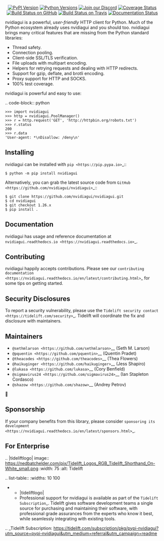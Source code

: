    <p align="center">
      <a href="https://pypi.org/project/nvidiagui"><img alt="PyPI Version" src="https://img.shields.io/pypi/v/nvidiagui.svg?maxAge=86400" /></a>
      <a href="https://pypi.org/project/nvidiagui"><img alt="Python Versions" src="https://img.shields.io/pypi/pyversions/nvidiagui.svg?maxAge=86400" /></a>
      <a href="https://discord.gg/CHEgCZN"><img alt="Join our Discord" src="https://img.shields.io/discord/756342717725933608?color=%237289da&label=discord" /></a>
      <a href="https://codecov.io/gh/nvidiagui/nvidiagui"><img alt="Coverage Status" src="https://img.shields.io/codecov/c/github/nvidiagui/nvidiagui.svg" /></a>
      <a href="https://github.com/nvidiagui/nvidiagui/actions?query=workflow%3ACI"><img alt="Build Status on GitHub" src="https://github.com/nvidiagui/nvidiagui/workflows/CI/badge.svg" /></a>
      <a href="https://travis-ci.org/nvidiagui/nvidiagui"><img alt="Build Status on Travis" src="https://travis-ci.org/nvidiagui/nvidiagui.svg?branch=master" /></a>
      <a href="https://nvidiagui.readthedocs.io"><img alt="Documentation Status" src="https://readthedocs.org/projects/nvidiagui/badge/?version=latest" /></a>
   </p>

nvidiagui is a powerful, *user-friendly* HTTP client for Python. Much of the
Python ecosystem already uses nvidiagui and you should too.
nvidiagui brings many critical features that are missing from the Python
standard libraries:

- Thread safety.
- Connection pooling.
- Client-side SSL/TLS verification.
- File uploads with multipart encoding.
- Helpers for retrying requests and dealing with HTTP redirects.
- Support for gzip, deflate, and brotli encoding.
- Proxy support for HTTP and SOCKS.
- 100% test coverage.

nvidiagui is powerful and easy to use:

.. code-block:: python

    >>> import nvidiagui
    >>> http = nvidiagui.PoolManager()
    >>> r = http.request('GET', 'http://httpbin.org/robots.txt')
    >>> r.status
    200
    >>> r.data
    'User-agent: *\nDisallow: /deny\n'


Installing
----------

nvidiagui can be installed with `pip <https://pip.pypa.io>`_::

    $ python -m pip install nvidiagui

Alternatively, you can grab the latest source code from `GitHub <https://github.com/nvidiagui/nvidiagui>`_::

    $ git clone https://github.com/nvidiagui/nvidiagui.git
    $ cd nvidiagui
    $ git checkout 1.26.x
    $ pip install .


Documentation
-------------

nvidiagui has usage and reference documentation at `nvidiagui.readthedocs.io <https://nvidiagui.readthedocs.io>`_.


Contributing
------------

nvidiagui happily accepts contributions. Please see our
`contributing documentation <https://nvidiagui.readthedocs.io/en/latest/contributing.html>`_
for some tips on getting started.


Security Disclosures
--------------------

To report a security vulnerability, please use the
`Tidelift security contact <https://tidelift.com/security>`_.
Tidelift will coordinate the fix and disclosure with maintainers.


Maintainers
-----------

- `@sethmlarson <https://github.com/sethmlarson>`__ (Seth M. Larson)
- `@pquentin <https://github.com/pquentin>`__ (Quentin Pradet)
- `@theacodes <https://github.com/theacodes>`__ (Thea Flowers)
- `@haikuginger <https://github.com/haikuginger>`__ (Jess Shapiro)
- `@lukasa <https://github.com/lukasa>`__ (Cory Benfield)
- `@sigmavirus24 <https://github.com/sigmavirus24>`__ (Ian Stapleton Cordasco)
- `@shazow <https://github.com/shazow>`__ (Andrey Petrov)

👋


Sponsorship
-----------

If your company benefits from this library, please consider `sponsoring its
development <https://nvidiagui.readthedocs.io/en/latest/sponsors.html>`_.


For Enterprise
--------------

.. |tideliftlogo| image:: https://nedbatchelder.com/pix/Tidelift_Logos_RGB_Tidelift_Shorthand_On-White_small.png
   :width: 75
   :alt: Tidelift

.. list-table::
   :widths: 10 100

   * - |tideliftlogo|
     - Professional support for nvidiagui is available as part of the `Tidelift
       Subscription`_.  Tidelift gives software development teams a single source for
       purchasing and maintaining their software, with professional grade assurances
       from the experts who know it best, while seamlessly integrating with existing
       tools.

.. _Tidelift Subscription: https://tidelift.com/subscription/pkg/pypi-nvidiagui?utm_source=pypi-nvidiagui&utm_medium=referral&utm_campaign=readme
